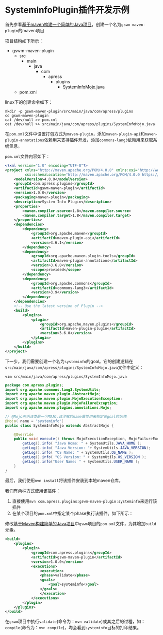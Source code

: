 # SystemInfoPlugin插件开发示例

首先参看[基于maven构建一个简单的Java项目](./基于Maven构建一个简单的Java项目.md)，创建一个名为`gswm-maven-plugin`的maven项目

项目结构如下所示：

- gswm-maven-plugin
  - src
    - main
      - java
        - com
          - apress
            - plugins
              - SystemInfoMojo.java
  - pom.xml

linux下的创建命令如下：

```SHELL
mkdir -p gswm-maven-plugin/src/main/java/com/apress/plugins
cd gswm-maven-plugin
cat /dev/null >> pom.xml
cat /dev/null >> src/main/java/com/apress/plugins/SystemInfoMojo.java
```

在`pom.xml`文件中设置打包方式为`maven-plugin`，添加`maven-plugin-api`和`maven-plugin-annotations`依赖用来支持插件开发，添加`commons-lang3`依赖用来获取系统信息。

`pom.xml`文件内容如下：

```XML
<?xml version="1.0" encoding="UTF-8"?>
<project xmlns="http://maven.apache.org/POM/4.0.0" xmlns:xsi="http://www.w3.org/2001/XMLSchema-instance"
         xsi:schemaLocation="http://maven.apache.org/POM/4.0.0 https://maven.apache.org/xsd/maven-4.0.0.xsd">
    <modelVersion>4.0.0</modelVersion>
    <groupId>com.apress.plugins</groupId>
    <artifactId>gswm-maven-plugin</artifactId>
    <version>1.0.0</version>
    <packaging>maven-plugin</packaging>
    <description>System Info Plugin</description>
    <properties>
        <maven.compiler.source>1.8</maven.compiler.source>
        <maven.compiler.target>1.8</maven.compiler.target>
    </properties>
    <dependencies>
        <dependency>
            <groupId>org.apache.maven</groupId>
            <artifactId>maven-plugin-api</artifactId>
            <version>3.6.1</version>
        </dependency>
        <dependency>
            <groupId>org.apache.maven.plugin-tools</groupId>
            <artifactId>maven-plugin-annotations</artifactId>
            <version>3.6.0</version>
            <scope>provided</scope>
        </dependency>
        <dependency>
            <groupId>org.apache.commons</groupId>
            <artifactId>commons-lang3</artifactId>
            <version>3.9</version>
        </dependency>
    </dependencies>
    <!-- Use the latest version of Plugin -->
    <build>
        <plugins>
            <plugin>
                <groupId>org.apache.maven.plugins</groupId>
                <artifactId>maven-plugin-plugin</artifactId>
                <version>3.6.0</version>
            </plugin>
        </plugins>
    </build>
</project>
```

下一步，我们需要创建一个名为`systeminfo`的goal。它的创建逻辑在`src/main/java/com/apress/plugins/SystemInfoMojo.java`文件中定义：

```SHELL
vim src/main/java/com/apress/plugins/SystemInfoMojo.java
```

```Java
package com.apress.plugins;
import org.apache.commons.lang3.SystemUtils;
import org.apache.maven.plugin.AbstractMojo;
import org.apache.maven.plugin.MojoExecutionException;
import org.apache.maven.plugin.MojoFailureException;
import org.apache.maven.plugins.annotations.Mojo;

// @Mojo声明该类是一个MOJO,该注解的name属性用来指定该goal的名称
@Mojo( name = "systeminfo")
public class SystemInfoMojo extends AbstractMojo {

    @Override
    public void execute() throws MojoExecutionException, MojoFailureException {
        getLog().info( "Java Home: " + SystemUtils.JAVA_HOME );
        getLog().info( "Java Version: "+ SystemUtils.JAVA_VERSION);
        getLog().info( "OS Name: " + SystemUtils.OS_NAME );
        getLog().info( "OS Version: " + SystemUtils.OS_VERSION );
        getLog().info("User Name: " + SystemUtils.USER_NAME );
    }
}
```

最后，我们使用`mvn install`将该插件安装到本地maven仓库。

我们有两种方式使用该插件：

1. 直接使用`mvn com.apress.plugins:gswm-maven-plugin:systeminfo`来运行该插件
2. 在某个项目的`pom.xml`中指定某个phase执行该插件。如下所示：

修改[基于Maven构建简单的Java项目](./基于Maven构建一个简单的Java项目.md)中`gswm`项目的`pom.xml`文件，为其增加`build`元素。

```XML
<build>
    <plugins>
        <plugin>
            <groupId>com.apress.plugins</groupId>
            <artifactId>gswm-maven-plugin</artifactId>
            <version>1.0.0</version>
            <executions>
                <execution>
                <phase>validate</phase>
                <goals>
                    <goal>systeminfo</goal>
                </goals>
                </execution>
            </executions>
        </plugin>
    </plugins>
</build>
```

在`gswm`项目中执行`validate`(命令为：`mvn validate`)或其之后的过程，如：`compile`(命令为：`mvn compile`)，均会看到`systeminfo`目标的打印结果。
